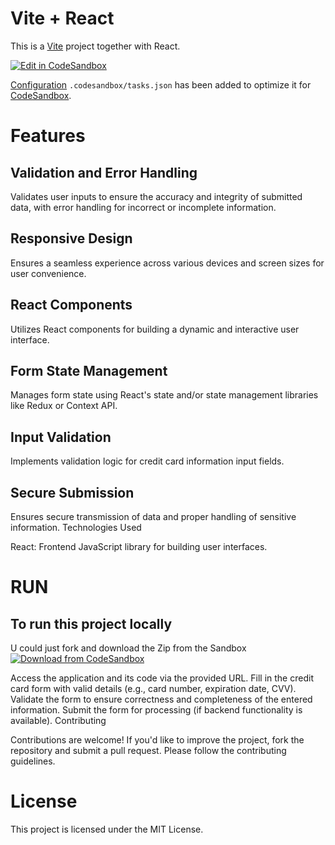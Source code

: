 # Vite + React

This is a [Vite](https://vitejs.dev) project together with React.

[![Edit in CodeSandbox](https://assets.codesandbox.io/github/button-edit-lime.svg)](https://codesandbox.io/p/github/codesandbox/codesandbox-template-vite-react/main)

[Configuration](https://codesandbox.io/docs/projects/learn/setting-up/tasks) `.codesandbox/tasks.json` has been added to optimize it for [CodeSandbox](https://codesandbox.io/dashboard).

# Features

## Validation and Error Handling 
Validates user inputs to ensure the accuracy and integrity of submitted data, with error handling for incorrect or incomplete information.

## Responsive Design
Ensures a seamless experience across various devices and screen sizes for user convenience.

## React Components
Utilizes React components for building a dynamic and interactive user interface.

## Form State Management 
Manages form state using React's state and/or state management libraries like Redux or Context API.

## Input Validation
Implements validation logic for credit card information input fields.

## Secure Submission 
Ensures secure transmission of data and proper handling of sensitive information.
Technologies Used

React: Frontend JavaScript library for building user interfaces.
# RUN

## To run this project locally

U could just fork and download the Zip from the Sandbox [![Download from CodeSandbox](https://assets.codesandbox.io/github/button-edit-lime.svg)](https://codesandbox.io/p/github/codesandbox/codesandbox-template-vite-react/main)


Access the application and its code via the provided URL.
Fill in the credit card form with valid details (e.g., card number, expiration date, CVV).
Validate the form to ensure correctness and completeness of the entered information.
Submit the form for processing (if backend functionality is available).
Contributing

Contributions are welcome! If you'd like to improve the project, fork the repository and submit a pull request. Please follow the contributing guidelines.

# License

This project is licensed under the MIT License.
